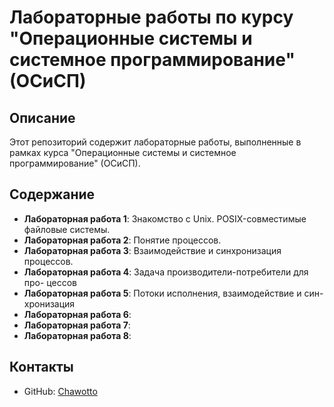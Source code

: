# Лабораторные работы по курсу "Операционные системы и системное программирование" (ОСиСП)

## Описание
Этот репозиторий содержит лабораторные работы, выполненные в рамках курса "Операционные системы и системное программирование" (ОСиСП).

## Содержание
- **Лабораторная работа 1**: Знакомство с Unix. POSIX-совместимые файловые системы.
- **Лабораторная работа 2**: Понятие процессов.
- **Лабораторная работа 3**: Взаимодействие и синхронизация процессов.
- **Лабораторная работа 4**: Задача производители-потребители для про-
цессов
- **Лабораторная работа 5**: Потоки исполнения, взаимодействие и син-
хронизация
- **Лабораторная работа 6**:
- **Лабораторная работа 7**:
- **Лабораторная работа 8**:

## Контакты
- GitHub: [Chawotto](https://github.com/Chawotto)
